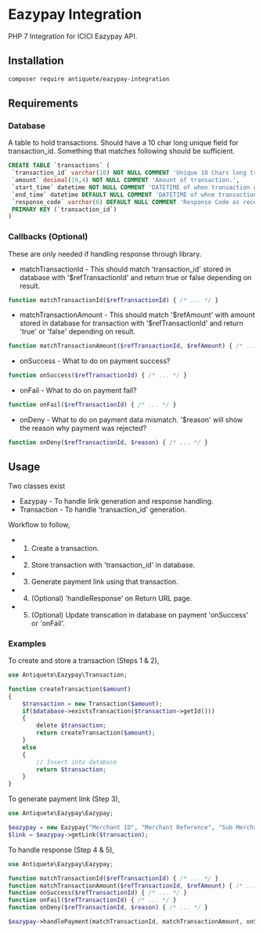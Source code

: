 <!-- @format -->

# Eazypay Integration

PHP 7 Integration for ICICI Eazypay API.

## Installation

```bash
composer require antiquete/eazypay-integration
```

## Requirements

### Database

A table to hold transactions. Should have a 10 char long unique field for transaction_id.
Something that matches following should be sufficient.

```sql
CREATE TABLE `transactions` (
 `transaction_id` varchar(10) NOT NULL COMMENT 'Unique 10 Chars long transaction id. Neccessary!',
 `amount` decimal(19,4) NOT NULL COMMENT 'Amount of transaction.',
 `start_time` datetime NOT NULL COMMENT 'DATETIME of when transaction got created.',
 `end_time` datetime DEFAULT NULL COMMENT 'DATETIME of whne transaction ended (Completed/Failed).',
 `response_code` varchar(6) DEFAULT NULL COMMENT 'Response Code as received from Eazypay server. This should be used to verify whether payment succeded',
 PRIMARY KEY (`transaction_id`)
)
```

### Callbacks (Optional)

These are only needed if handling response through library.

- matchTransactionId - This should match 'transaction_id' stored in database with '\$refTransactionId' and return true or false depending on result.

```php
function matchTransactionId($refTransactionId) { /* ... */ }
```

- matchTransactionAmount - This should match '\$refAmount' with amount stored in database for transaction with '\$refTransactionId' and return 'true' or 'false' depending on result.

```php
function matchTransactionAmount($refTransactionId, $refAmount) { /* ... */ }
```

- onSuccess - What to do on payment success?

```php
function onSuccess($refTransactionId) { /* ... */ }
```

- onFail - What to do on payment fail?

```php
function onFail($refTransactionId) { /* ... */ }
```

- onDeny - What to do on payment data mismatch. '\$reason' will show the reason why payment was rejected?

```php
function onDeny($refTransactionId, $reason) { /* ... */ }
```

## Usage

Two classes exist

- Eazypay - To handle link generation and response handling.
- Transaction - To handle 'transaction_id' generation.

Workflow to follow,

- 1. Create a transaction.
- 2. Store transaction with 'transaction_id' in database.
- 3. Generate payment link using that transaction.
- 4. (Optional) 'handleResponse' on Return URL page.
- 5. (Optional) Update transcation in database on payment 'onSuccess' or 'onFail'.

### Examples

To create and store a transaction (Steps 1 & 2),

```php
use Antiquete\Eazypay\Transaction;

function createTransaction($amount)
{
    $transaction = new Transaction($amount);
    if($database->existsTransaction($transaction->getId()))
    {
        delete $transaction;
        return createTransaction($amount);
    }
    else
    {
        // Insert into database
        return $transaction;
    }
}
```

To generate payment link (Step 3),

```php
use Antiquete\Eazypay\Eazypay;

$eazypay = new Eazypay("Merchant ID", "Merchant Reference", "Sub Merchant Id", "Return URL", "Merchant Key");
$link = $eazypay->getLink($transaction);
```

To handle response (Step 4 & 5),

```php
use Antiquete\Eazypay\Eazypay;

function matchTransactionId($refTransactionId) { /* ... */ }
function matchTransactionAmount($refTransactionId, $refAmount) { /* ... */ }
function onSuccess($refTransactionId) { /* ... */ }
function onFail($refTransactionId) { /* ... */ }
function onDeny($refTransactionId, $reason) { /* ... */ }

$eazypay->handlePayment(matchTransactionId, matchTransactionAmount, onSuccess, onFail, onDeny);
```
